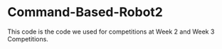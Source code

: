# Command-Based-Robot2
This code is the code we used for competitions at Week 2 and Week 3 Competitions.
